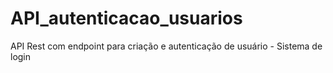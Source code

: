 # API_autenticacao_usuarios
API Rest com endpoint para criação e autenticação de usuário - Sistema de login
